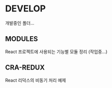 # DEVELOP
개발중인 폴더...

## MODULES
React 프로젝트에 사용되는 기능별 모듈 정리 (작업중...)

## CRA-REDUX
React 리덕스의 비동기 처리 예제